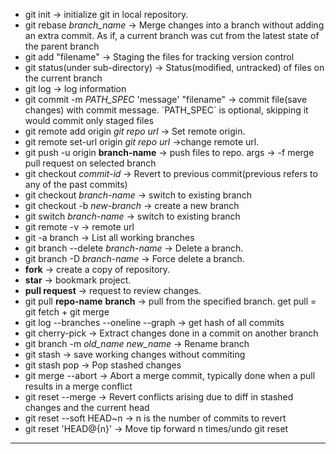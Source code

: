 <ul>
  <li>git init -> initialize git in local repository.</li>

  <li>git rebase <i>branch_name</i> -> Merge changes into a branch without adding an extra commit. As if, a current branch was cut from the latest state of the parent branch </i></li>

<li>git add "filename" -> Staging the files for tracking version control</li>

<li>git status(under sub-directory) -> Status(modified, untracked) of files on the current branch</li>

<li>git log -> log information</li>

<li>git commit -m <i>PATH_SPEC</i> 'message' "filename" -> commit file(save changes) with commit message. `PATH_SPEC` is optional, skipping it would commit only staged files</li>

<li>git remote add origin <i>git repo url</i> -> Set remote origin.</li>

<li>git remote set-url origin <i>git repo url</i> ->change remote url.</li>

<li>git push -u origin <b>branch-name</b> -> push files to repo. args -> -f merge pull request on selected branch</li>

<li>git checkout <i>commit-id</i> -> Revert to previous commit(previous refers to any of the past commits)</li>

<li>git checkout <i>branch-name</i> -> switch to existing branch</li>

<li>git checkout -b <i>new-branch</i> -> create a new branch</li>
  
  <li> git switch <i>branch-name</i> -> switch to existing branch</li>
  
  <li>git remote -v -> remote url</li>

<li>git -a branch -> List all working branches</li>

<li>git branch --delete <i>branch-name</i> -> Delete a branch.</li>
  
  <li>git branch -D <i>branch-name</i> -> Force delete a branch.</li>

<li><b>fork</b> -> create a copy of repository. </li>

<li><b>star</b> -> bookmark project.</li>

<li><b>pull request</b> -> request to review changes.</li>

<li>git pull <b>repo-name</b> <b>branch</b> -> pull from the specified branch. get pull = git fetch + git merge</li>
  
  <li> git log --branches --oneline --graph -> get hash of all commits</li>
<li>git cherry-pick <COMMIT_HASH> -> Extract changes done in a commit on another branch</li>
<li>git branch -m <i>old_name</i> <i>new_name</i> -> Rename branch</li>
<li>git stash -> save working changes without commiting</li>
<li>git stash pop -> Pop stashed changes</li>

<li>git merge --abort -> Abort a merge commit, typically done when a pull results in a merge conflict</li>
<li>git reset --merge -> Revert conflicts arising due to diff in stashed changes and the current head</li>
<li>git reset --soft HEAD~n -> n is the number of commits to revert</li>
<li>git reset 'HEAD@{n}' -> Move tip forward n times/undo git reset</li>
</ul>
<hr>

